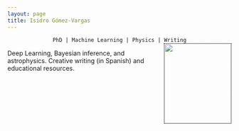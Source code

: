 ```yaml
---
layout: page
title: Isidro Gómez-Vargas
---
```


<div align="center"><code>PhD | Machine Learning | Physics | Writing</code></div>

<!-- ![Figura](https://igomezv.github.io/assets/img/collage1.png){: .mx-auto.d-block :} -->						
 

<style>
img {
  float: right;
  border: 1px dotted black;
  margin: 0px 0px 15px 20px;
}
</style>


<img src="https://igomezv.github.io/assets/img/isidroBN.png" width="150" height="180">

<p>
  Deep Learning, Bayesian inference, and astrophysics. Creative writing (in Spanish) and educational resources.
</p>

